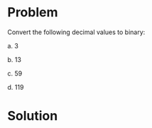 # Problem
Convert the following decimal values to binary: 

a. 3

b. 13 

c. 59 

d. 119
# Solution

